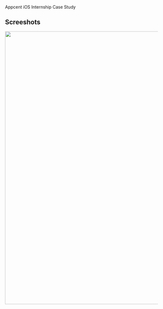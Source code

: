 
Appcent iOS Internship Case Study

## Screeshots 
<p align="center"> <img src = "https://imgur.com/a/case-c1MwCGS" width=900> </p>
